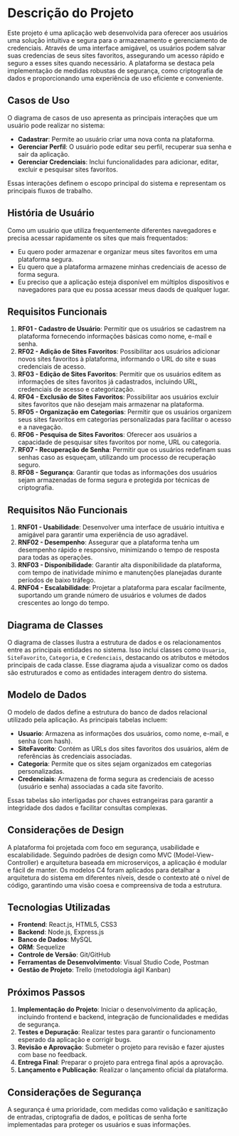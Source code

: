 # Descrição do Projeto

Este projeto é uma aplicação web desenvolvida para oferecer aos usuários uma solução intuitiva e segura para o armazenamento e gerenciamento de credenciais. Através de uma interface amigável, os usuários podem salvar suas credencias de seus sites favoritos, assegurando um acesso rápido e seguro a esses sites quando necessário. A plataforma se destaca pela implementação de medidas robustas de segurança, como criptografia de dados e proporcionando uma experiência de uso eficiente e conveniente.

## Casos de Uso

O diagrama de casos de uso apresenta as principais interações que um usuário pode realizar no sistema:

- **Cadastrar**: Permite ao usuário criar uma nova conta na plataforma.
- **Gerenciar Perfil**: O usuário pode editar seu perfil, recuperar sua senha e sair da aplicação.
- **Gerenciar Credenciais**: Inclui funcionalidades para adicionar, editar, excluir e pesquisar sites favoritos.

Essas interações definem o escopo principal do sistema e representam os principais fluxos de trabalho.

## História de Usuário

Como um usuário que utiliza frequentemente diferentes navegadores e precisa acessar rapidamente os sites que mais frequentados:

- Eu quero poder armazenar e organizar meus sites favoritos em uma plataforma segura.
- Eu quero que a plataforma armazene minhas credenciais de acesso de forma segura.
- Eu preciso que a aplicação esteja disponível em múltiplos dispositivos e navegadores para que eu possa acessar meus daods de qualquer lugar.

## Requisitos Funcionais

1. **RF01 - Cadastro de Usuário**: Permitir que os usuários se cadastrem na plataforma fornecendo informações básicas como nome, e-mail e senha.
2. **RF02 - Adição de Sites Favoritos**: Possibilitar aos usuários adicionar novos sites favoritos à plataforma, informando o URL do site e suas credenciais de acesso.
3. **RF03 - Edição de Sites Favoritos**: Permitir que os usuários editem as informações de sites favoritos já cadastrados, incluindo URL, credenciais de acesso e categorização.
4. **RF04 - Exclusão de Sites Favoritos**: Possibilitar aos usuários excluir sites favoritos que não desejam mais armazenar na plataforma.
5. **RF05 - Organização em Categorias**: Permitir que os usuários organizem seus sites favoritos em categorias personalizadas para facilitar o acesso e a navegação.
6. **RF06 - Pesquisa de Sites Favoritos**: Oferecer aos usuários a capacidade de pesquisar sites favoritos por nome, URL ou categoria.
7. **RF07 - Recuperação de Senha**: Permitir que os usuários redefinam suas senhas caso as esqueçam, utilizando um processo de recuperação seguro.
8. **RF08 - Segurança**: Garantir que todas as informações dos usuários sejam armazenadas de forma segura e protegida por técnicas de criptografia.


## Requisitos Não Funcionais

1. **RNF01 - Usabilidade**: Desenvolver uma interface de usuário intuitiva e amigável para garantir uma experiência de uso agradável.
2. **RNF02 - Desempenho**: Assegurar que a plataforma tenha um desempenho rápido e responsivo, minimizando o tempo de resposta para todas as operações.
3. **RNF03 - Disponibilidade**: Garantir alta disponibilidade da plataforma, com tempo de inatividade mínimo e manutenções planejadas durante períodos de baixo tráfego.
4. **RNF04 - Escalabilidade**: Projetar a plataforma para escalar facilmente, suportando um grande número de usuários e volumes de dados crescentes ao longo do tempo.

## Diagrama de Classes

O diagrama de classes ilustra a estrutura de dados e os relacionamentos entre as principais entidades no sistema. Isso inclui classes como `Usuario`, `SiteFavorito`, `Categoria`, e `Credenciais`, destacando os atributos e métodos principais de cada classe. Esse diagrama ajuda a visualizar como os dados são estruturados e como as entidades interagem dentro do sistema.

## Modelo de Dados

O modelo de dados define a estrutura do banco de dados relacional utilizado pela aplicação. As principais tabelas incluem:

- **Usuario**: Armazena as informações dos usuários, como nome, e-mail, e senha (com hash).
- **SiteFavorito**: Contém as URLs dos sites favoritos dos usuários, além de referências às credenciais associadas.
- **Categoria**: Permite que os sites sejam organizados em categorias personalizadas.
- **Credenciais**: Armazena de forma segura as credenciais de acesso (usuário e senha) associadas a cada site favorito.

Essas tabelas são interligadas por chaves estrangeiras para garantir a integridade dos dados e facilitar consultas complexas.

## Considerações de Design

A plataforma foi projetada com foco em segurança, usabilidade e escalabilidade. Seguindo padrões de design como MVC (Model-View-Controller) e arquitetura baseada em microserviços, a aplicação é modular e fácil de manter. Os modelos C4 foram aplicados para detalhar a arquitetura do sistema em diferentes níveis, desde o contexto até o nível de código, garantindo uma visão coesa e compreensiva de toda a estrutura.

## Tecnologias Utilizadas

- **Frontend**: React.js, HTML5, CSS3
- **Backend**: Node.js, Express.js
- **Banco de Dados**: MySQL
- **ORM**: Sequelize
- **Controle de Versão**: Git/GitHub
- **Ferramentas de Desenvolvimento**: Visual Studio Code, Postman
- **Gestão de Projeto**: Trello (metodologia ágil Kanban)

## Próximos Passos

1. **Implementação do Projeto**: Iniciar o desenvolvimento da aplicação, incluindo frontend e backend, integração de funcionalidades e medidas de segurança.
2. **Testes e Depuração**: Realizar testes para garantir o funcionamento esperado da aplicação e corrigir bugs.
3. **Revisão e Aprovação**: Submeter o projeto para revisão e fazer ajustes com base no feedback.
4. **Entrega Final**: Preparar o projeto para entrega final após a aprovação.
5. **Lançamento e Publicação**: Realizar o lançamento oficial da plataforma.

## Considerações de Segurança

A segurança é uma prioridade, com medidas como validação e sanitização de entradas, criptografia de dados, e políticas de senha forte implementadas para proteger os usuários e suas informações.

